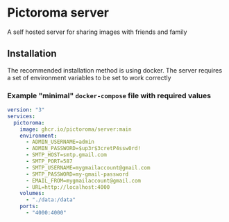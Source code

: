 # Pictoroma server

A self hosted server for sharing images with friends and family

## Installation

The recommended installation method is using docker. The server requires a set of environment variables to be set to work correctly

### Example "minimal" `docker-compose` file with required values

```yaml
version: "3"
services:
  pictoroma:
    image: ghcr.io/pictoroma/server:main
    environment:
      - ADMIN_USERNAME=admin
      - ADMIN_PASSWORD=$up3r$3cretP4ssw0rd!
      - SMTP_HOST=smtp.gmail.com
      - SMTP_PORT=587
      - SMTP_USERNAME=mygmailaccount@gmail.com
      - SMTP_PASSWORD=my-gmail-password
      - EMAIL_FROM=mygmailaccount@gmail.com
      - URL=http://localhost:4000
    volumes:
      - "./data:/data"
    ports:
      - "4000:4000"
```
